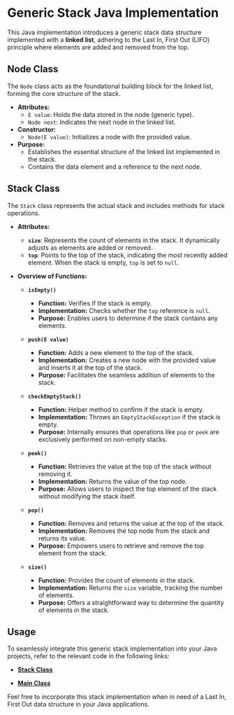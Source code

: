# Generic Stack Java Implementation

This Java implementation introduces a generic stack data structure implemented with a **linked list**, adhering to the Last In, First Out (LIFO) principle where elements are added and removed from the top.

## Node Class

The `Node` class acts as the foundational building block for the linked list, forming the core structure of the stack.

- **Attributes:**
  - `E value`: Holds the data stored in the node (generic type).
  - `Node next`: Indicates the next node in the linked list.
- **Constructor:**
  - `Node(E value)`: Initializes a node with the provided value.
- **Purpose:**
  - Establishes the essential structure of the linked list implemented in the stack.
  - Contains the data element and a reference to the next node.

## Stack Class

The `Stack` class represents the actual stack and includes methods for stack operations.

- **Attributes:**
  - **`size`**: Represents the count of elements in the stack. It dynamically adjusts as elements are added or removed.
  - **`top`**: Points to the top of the stack, indicating the most recently added element. When the stack is empty, `top` is set to `null`.

- **Overview of Functions:**
  - **`isEmpty()`**
     - **Function:** Verifies if the stack is empty.
     - **Implementation:** Checks whether the `top` reference is `null`.
     - **Purpose:** Enables users to determine if the stack contains any elements.

  - **`push(E value)`**
     - **Function:** Adds a new element to the top of the stack.
     - **Implementation:** Creates a new node with the provided value and inserts it at the top of the stack.
     - **Purpose:** Facilitates the seamless addition of elements to the stack.

  - **`checkEmptyStack()`**
     - **Function:** Helper method to confirm if the stack is empty.
     - **Implementation:** Throws an `EmptyStackException` if the stack is empty.
     - **Purpose:** Internally ensures that operations like `pop` or `peek` are exclusively performed on non-empty stacks.

  - **`peek()`**
     - **Function:** Retrieves the value at the top of the stack without removing it.
     - **Implementation:** Returns the value of the top node.
     - **Purpose:** Allows users to inspect the top element of the stack without modifying the stack itself.

  - **`pop()`**
     - **Function:** Removes and returns the value at the top of the stack.
     - **Implementation:** Removes the top node from the stack and returns its value.
     - **Purpose:** Empowers users to retrieve and remove the top element from the stack.

  - **`size()`**
     - **Function:** Provides the count of elements in the stack.
     - **Implementation:** Returns the `size` variable, tracking the number of elements.
     - **Purpose:** Offers a straightforward way to determine the quantity of elements in the stack.

## Usage

To seamlessly integrate this generic stack implementation into your Java projects, refer to the relevant code in the following links:

- [**Stack Class**](https://github.com/Raafat-Nagy/Zag-Eng-Data-Structures/blob/main/Task.06_Stack/StackBasedOnLinkedList/src/Stack.java)
  
- [**Main Class**](https://github.com/Raafat-Nagy/Zag-Eng-Data-Structures/blob/main/Task.06_Stack/StackBasedOnLinkedList/src/Main.java)

Feel free to incorporate this stack implementation when in need of a Last In, First Out data structure in your Java applications.
